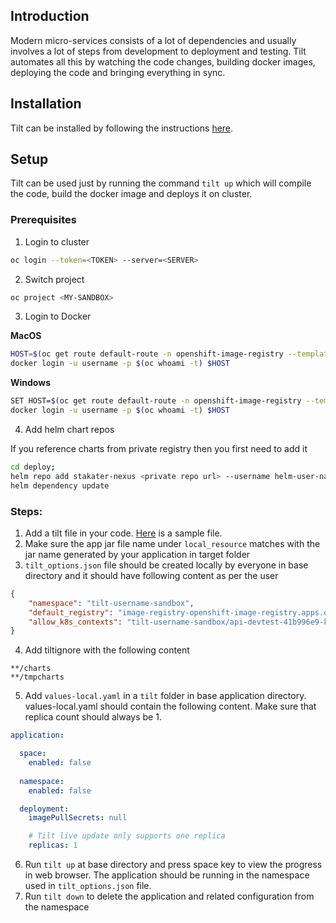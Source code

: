 ## Introduction
Modern micro-services consists of a lot of dependencies and usually involves a lot of steps from development to deployment and testing. Tilt automates all this by watching the code changes, building docker images, deploying the code and bringing everything in sync.

## Installation
Tilt can be installed by following the instructions [here](https://docs.tilt.dev/index.html#install-tilt).

## Setup
Tilt can be used just by running the command `tilt up` which will compile the code, build the docker image and deploys it on cluster.

### Prerequisites

1. Login to cluster

```bash
oc login --token=<TOKEN> --server=<SERVER>
```

2. Switch project

```bash
oc project <MY-SANDBOX>
```

3. Login to Docker

**MacOS**

```bash
HOST=$(oc get route default-route -n openshift-image-registry --template='{{ .spec.host }}')
docker login -u username -p $(oc whoami -t) $HOST
```

**Windows**

```bash
SET HOST=$(oc get route default-route -n openshift-image-registry --template='{{ .spec.host }}')
docker login -u username -p $(oc whoami -t) $HOST
```

4. Add helm chart repos

If you reference charts from private registry then you first need to add it

```bash
cd deploy;
helm repo add stakater-nexus <private repo url> --username helm-user-name --password ********; # helm credentials can be taken from vault or secret in build namespace
helm dependency update
```

### Steps:

1. Add a tilt file in your code. [Here](Tiltfile) is a sample file.
2. Make sure the app jar file name under `local_resource` matches with the jar name generated by your application in target folder
3. `tilt_options.json` file should be created locally by everyone in base directory and it should have following content as per the user

```json
{
    "namespace": "tilt-username-sandbox",
    "default_registry": "image-registry-openshift-image-registry.apps.devtest.41b996e9.kubeapp.cloud/{}",
    "allow_k8s_contexts": "tilt-username-sandbox/api-devtest-41b996e9-kubeapp-cloud:6443/useremail"
}
```

4. Add tiltignore with the following content

```
**/charts
**/tmpcharts
```

5. Add `values-local.yaml` in a `tilt` folder in base application directory. values-local.yaml should contain the following content. Make sure that replica count should always be 1.

```yaml
application:

  space:
    enabled: false
  
  namespace:
    enabled: false

  deployment:
    imagePullSecrets: null

    # Tilt live update only supports one replica
    replicas: 1
```

6. Run `tilt up` at base directory and press space key to view the progress in web browser. The application should be running in the namespace used in `tilt_options.json` file.
7. Run `tilt down` to delete the application and related configuration from the namespace
